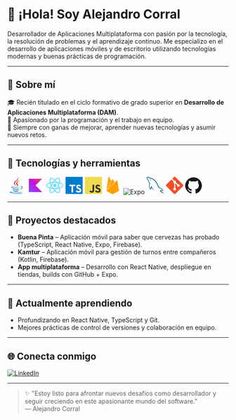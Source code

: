 # 👋 ¡Hola! Soy Alejandro Corral

Desarrollador de Aplicaciones Multiplataforma con pasión por la tecnología, la resolución de problemas y el aprendizaje continuo. Me especializo en el desarrollo de aplicaciones móviles y de escritorio utilizando tecnologías modernas y buenas prácticas de programación.

---

## 📌 Sobre mí

🎓 Recién titulado en el ciclo formativo de grado superior en **Desarrollo de Aplicaciones Multiplataforma (DAM)**.  
🧠 Apasionado por la programación y el trabajo en equipo.  
🚀 Siempre con ganas de mejorar, aprender nuevas tecnologías y asumir nuevos retos.  

---

## 🧰 Tecnologías y herramientas

<p align="left">
  <img src="https://raw.githubusercontent.com/devicons/devicon/master/icons/java/java-original.svg" alt="Java" width="40" height="40"/>
  <img src="https://raw.githubusercontent.com/devicons/devicon/master/icons/kotlin/kotlin-original.svg" alt="Kotlin" width="40" height="40"/>
  <img src="https://raw.githubusercontent.com/devicons/devicon/master/icons/react/react-original.svg" alt="React" width="40" height="40"/>
  <img src="https://raw.githubusercontent.com/devicons/devicon/master/icons/typescript/typescript-original.svg" alt="TypeScript" width="40" height="40"/>
  <img src="https://raw.githubusercontent.com/devicons/devicon/master/icons/javascript/javascript-original.svg" alt="JavaScript" width="40" height="40"/>
  <img src="https://raw.githubusercontent.com/devicons/devicon/master/icons/firebase/firebase-plain.svg" alt="Firebase" width="40" height="40"/>
  <img src="https://cdn.simpleicons.org/expo/000000" alt="Expo" width="40" height="40"/>
  <img src="https://raw.githubusercontent.com/devicons/devicon/master/icons/mysql/mysql-original.svg" alt="MySQL" width="40" height="40"/>
  <img src="https://raw.githubusercontent.com/devicons/devicon/master/icons/git/git-original.svg" alt="Git" width="40" height="40"/>
  <img src="https://raw.githubusercontent.com/devicons/devicon/master/icons/github/github-original.svg" alt="GitHub" width="40" height="40"/>
</p>

---

## 🧪 Proyectos destacados

- **Buena Pinta** – Aplicación móvil para saber que cervezas has probado (TypeScript, React Native, Expo, Firebase).
- **Kamtur** – Aplicación móvil para gestión de turnos entre compañeros (Kotlin, Firebase).
- **App multiplataforma** – Desarrollo con React Native, despliegue en tiendas, builds con GitHub + Expo.

---

## 🌱 Actualmente aprendiendo

- Profundizando en React Native, TypeScript y Git.
- Mejores prácticas de control de versiones y colaboración en equipo.

---

## 🌐 Conecta conmigo

[![LinkedIn](https://img.shields.io/badge/LinkedIn-Perfil-0077B5?style=for-the-badge&logo=linkedin&logoColor=white)](https://www.linkedin.com/in/alejandro-corral-010b10336/)

---

> ✨ "Estoy listo para afrontar nuevos desafíos como desarrollador y seguir creciendo en este apasionante mundo del software."  
> — Alejandro Corral
